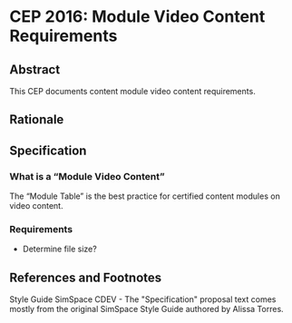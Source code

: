# CEP 2016: Module Video Content Requirements


## Abstract

This CEP documents content module video content requirements.


## Rationale

## Specification

### What is a “Module Video Content”

The “Module Table” is the best practice for certified content modules on video content.

### Requirements

*  Determine file size?

## References and Footnotes

Style Guide SimSpace CDEV - The "Specification" proposal text comes mostly from the original SimSpace Style Guide authored by Alissa Torres.
